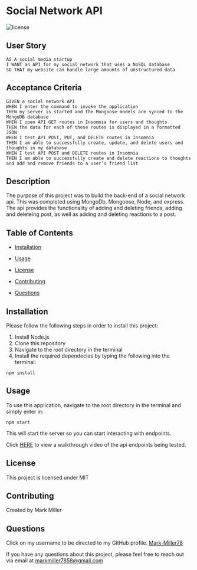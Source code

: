 
# Social Network API

![license](https://img.shields.io/badge/License-MIT-blue)

## User Story

```
AS A social media startup
I WANT an API for my social network that uses a NoSQL database
SO THAT my website can handle large amounts of unstructured data
```

## Acceptance Criteria
```
GIVEN a social network API
WHEN I enter the command to invoke the application
THEN my server is started and the Mongoose models are synced to the MongoDB database
WHEN I open API GET routes in Insomnia for users and thoughts
THEN the data for each of these routes is displayed in a formatted JSON
WHEN I test API POST, PUT, and DELETE routes in Insomnia
THEN I am able to successfully create, update, and delete users and thoughts in my database
WHEN I test API POST and DELETE routes in Insomnia
THEN I am able to successfully create and delete reactions to thoughts and add and remove friends to a user’s friend list
```

## Description

The purpose of this project was to build the back-end of a social network api. This was completed using MongoDb, Mongoose, Node, and express. The api provides the functionality of adding and deleting friends, adding and deleteing post, as well as adding and deleting reactions to a post.


## Table of Contents   
    
* [Installation](#Installation)
* [Usage](#Usage)

* [License](#License)
* [Contributing](#Contributing)
* [Questions](#Questions)


## Installation

Please follow the following steps in order to install this project:
1. Install Node.js
2. Clone this repository
3. Navigate to the root directory in the terminal
4. Install the required dependecies by typing the following into the terminal:
```
npm install
```
    
## Usage

To use this application, navigate to the root directory in the terminal and simply enter in:
```
npm start
```
This will start the server so you can start interacting with endpoints.

Click [HERE](https://drive.google.com/file/d/1_86YjGQXmu4gn3cF2LPZFWYBL10Nw31P/view) to view a walkthrough video of the api endpoints being tested.

## License

This project is licensed under MIT


## Contributing

Created by Mark Miller
    



## Questions 

Click on my username to be directed to my GitHub profile. [Mark-Miller78](https://github.com/Mark-Miller78)
    
If you have any questions about this project, please feel free to reach out via email at markmiller7858@gmail.com

